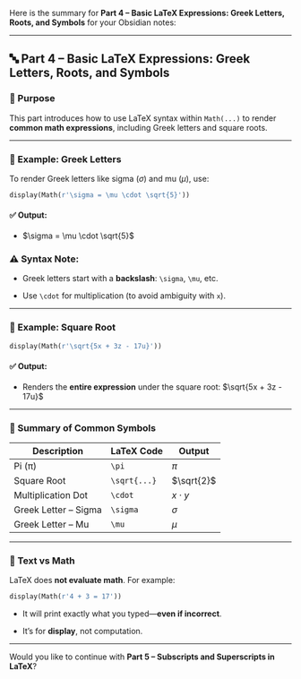 Here is the summary for **Part 4 – Basic LaTeX Expressions: Greek Letters, Roots, and Symbols** for your Obsidian notes:

---

## 🔤 Part 4 – Basic LaTeX Expressions: Greek Letters, Roots, and Symbols

### 📌 Purpose

This part introduces how to use LaTeX syntax within `Math(...)` to render **common math expressions**, including Greek letters and square roots.

---

### 🧪 Example: Greek Letters

To render Greek letters like sigma ($\sigma$) and mu ($\mu$), use:

```python
display(Math(r'\sigma = \mu \cdot \sqrt{5}'))
```

#### ✅ Output:

- $\sigma = \mu \cdot \sqrt{5}$
    

### ⚠️ Syntax Note:

- Greek letters start with a **backslash**: `\sigma`, `\mu`, etc.
    
- Use `\cdot` for multiplication (to avoid ambiguity with `x`).
    

---

### 📐 Example: Square Root

```python
display(Math(r'\sqrt{5x + 3z - 17u}'))
```

#### ✅ Output:

- Renders the **entire expression** under the square root: $\sqrt{5x + 3z - 17u}$
    

---

### 🧠 Summary of Common Symbols

|Description|LaTeX Code|Output|
|---|---|---|
|Pi (π)|`\pi`|$\pi$|
|Square Root|`\sqrt{...}`|$\sqrt{2}$|
|Multiplication Dot|`\cdot`|$x \cdot y$|
|Greek Letter – Sigma|`\sigma`|$\sigma$|
|Greek Letter – Mu|`\mu`|$\mu$|

---

### 💬 Text vs Math

LaTeX does **not evaluate math**. For example:

```python
display(Math(r'4 + 3 = 17'))
```

- It will print exactly what you typed—**even if incorrect**.
    
- It’s for **display**, not computation.
    

---

Would you like to continue with **Part 5 – Subscripts and Superscripts in LaTeX**?